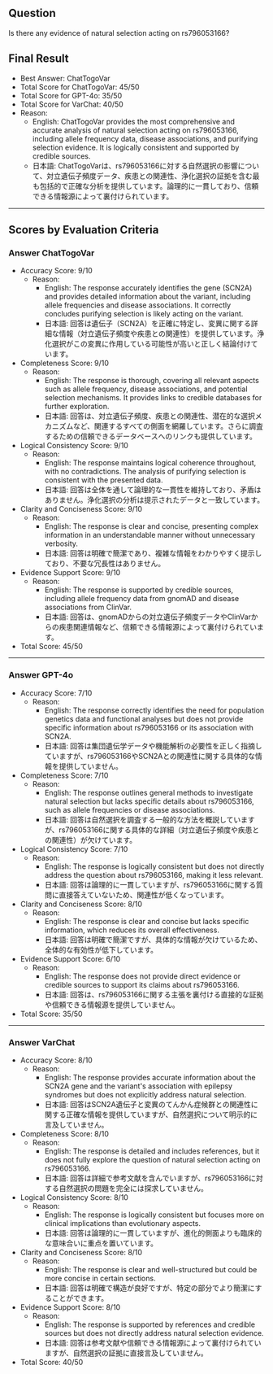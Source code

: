 ## Question

Is there any evidence of natural selection acting on rs796053166?

## Final Result

- Best Answer: ChatTogoVar
- Total Score for ChatTogoVar: 45/50
- Total Score for GPT-4o: 35/50
- Total Score for VarChat: 40/50
- Reason:
  - English: ChatTogoVar provides the most comprehensive and accurate analysis of natural selection acting on rs796053166, including allele frequency data, disease associations, and purifying selection evidence. It is logically consistent and supported by credible sources.
  - 日本語: ChatTogoVarは、rs796053166に対する自然選択の影響について、対立遺伝子頻度データ、疾患との関連性、浄化選択の証拠を含む最も包括的で正確な分析を提供しています。論理的に一貫しており、信頼できる情報源によって裏付けられています。

---

## Scores by Evaluation Criteria

### Answer ChatTogoVar
- Accuracy Score: 9/10
  - Reason: 
    - English: The response accurately identifies the gene (SCN2A) and provides detailed information about the variant, including allele frequencies and disease associations. It correctly concludes purifying selection is likely acting on the variant.
    - 日本語: 回答は遺伝子（SCN2A）を正確に特定し、変異に関する詳細な情報（対立遺伝子頻度や疾患との関連性）を提供しています。浄化選択がこの変異に作用している可能性が高いと正しく結論付けています。
- Completeness Score: 9/10
  - Reason: 
    - English: The response is thorough, covering all relevant aspects such as allele frequency, disease associations, and potential selection mechanisms. It provides links to credible databases for further exploration.
    - 日本語: 回答は、対立遺伝子頻度、疾患との関連性、潜在的な選択メカニズムなど、関連するすべての側面を網羅しています。さらに調査するための信頼できるデータベースへのリンクも提供しています。
- Logical Consistency Score: 9/10
  - Reason: 
    - English: The response maintains logical coherence throughout, with no contradictions. The analysis of purifying selection is consistent with the presented data.
    - 日本語: 回答は全体を通して論理的な一貫性を維持しており、矛盾はありません。浄化選択の分析は提示されたデータと一致しています。
- Clarity and Conciseness Score: 9/10
  - Reason: 
    - English: The response is clear and concise, presenting complex information in an understandable manner without unnecessary verbosity.
    - 日本語: 回答は明確で簡潔であり、複雑な情報をわかりやすく提示しており、不要な冗長性はありません。
- Evidence Support Score: 9/10
  - Reason: 
    - English: The response is supported by credible sources, including allele frequency data from gnomAD and disease associations from ClinVar.
    - 日本語: 回答は、gnomADからの対立遺伝子頻度データやClinVarからの疾患関連情報など、信頼できる情報源によって裏付けられています。
- Total Score: 45/50

---

### Answer GPT-4o
- Accuracy Score: 7/10
  - Reason: 
    - English: The response correctly identifies the need for population genetics data and functional analyses but does not provide specific information about rs796053166 or its association with SCN2A.
    - 日本語: 回答は集団遺伝学データや機能解析の必要性を正しく指摘していますが、rs796053166やSCN2Aとの関連性に関する具体的な情報を提供していません。
- Completeness Score: 7/10
  - Reason: 
    - English: The response outlines general methods to investigate natural selection but lacks specific details about rs796053166, such as allele frequencies or disease associations.
    - 日本語: 回答は自然選択を調査する一般的な方法を概説していますが、rs796053166に関する具体的な詳細（対立遺伝子頻度や疾患との関連性）が欠けています。
- Logical Consistency Score: 7/10
  - Reason: 
    - English: The response is logically consistent but does not directly address the question about rs796053166, making it less relevant.
    - 日本語: 回答は論理的に一貫していますが、rs796053166に関する質問に直接答えていないため、関連性が低くなっています。
- Clarity and Conciseness Score: 8/10
  - Reason: 
    - English: The response is clear and concise but lacks specific information, which reduces its overall effectiveness.
    - 日本語: 回答は明確で簡潔ですが、具体的な情報が欠けているため、全体的な有効性が低下しています。
- Evidence Support Score: 6/10
  - Reason: 
    - English: The response does not provide direct evidence or credible sources to support its claims about rs796053166.
    - 日本語: 回答は、rs796053166に関する主張を裏付ける直接的な証拠や信頼できる情報源を提供していません。
- Total Score: 35/50

---

### Answer VarChat
- Accuracy Score: 8/10
  - Reason: 
    - English: The response provides accurate information about the SCN2A gene and the variant's association with epilepsy syndromes but does not explicitly address natural selection.
    - 日本語: 回答はSCN2A遺伝子と変異のてんかん症候群との関連性に関する正確な情報を提供していますが、自然選択について明示的に言及していません。
- Completeness Score: 8/10
  - Reason: 
    - English: The response is detailed and includes references, but it does not fully explore the question of natural selection acting on rs796053166.
    - 日本語: 回答は詳細で参考文献を含んでいますが、rs796053166に対する自然選択の問題を完全には探求していません。
- Logical Consistency Score: 8/10
  - Reason: 
    - English: The response is logically consistent but focuses more on clinical implications than evolutionary aspects.
    - 日本語: 回答は論理的に一貫していますが、進化的側面よりも臨床的な意味合いに重点を置いています。
- Clarity and Conciseness Score: 8/10
  - Reason: 
    - English: The response is clear and well-structured but could be more concise in certain sections.
    - 日本語: 回答は明確で構造が良好ですが、特定の部分でより簡潔にすることができます。
- Evidence Support Score: 8/10
  - Reason: 
    - English: The response is supported by references and credible sources but does not directly address natural selection evidence.
    - 日本語: 回答は参考文献や信頼できる情報源によって裏付けられていますが、自然選択の証拠に直接言及していません。
- Total Score: 40/50